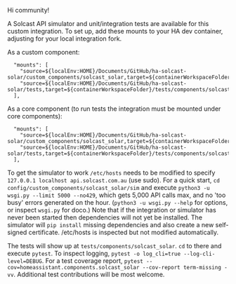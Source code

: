 Hi community!

A Solcast API simulator and unit/integration tests are available for this custom integration. To set up, add these mounts to your HA dev container, adjusting for your local integration fork.

As a custom component:

```
  "mounts": [
    "source=${localEnv:HOME}/Documents/GitHub/ha-solcast-solar/custom_components/solcast_solar,target=${containerWorkspaceFolder}/config/custom_components/solcast_solar,type=bind",
    "source=${localEnv:HOME}/Documents/GitHub/ha-solcast-solar/tests,target=${containerWorkspaceFolder}/tests/components/solcast_solar,type=bind",
  ],
```

As a core component (to run tests the integration must be mounted under core components):

```
  "mounts": [
    "source=${localEnv:HOME}/Documents/GitHub/ha-solcast-solar/custom_components/solcast_solar,target=${containerWorkspaceFolder}/homeassistant/components/solcast_solar,type=bind",
    "source=${localEnv:HOME}/Documents/GitHub/ha-solcast-solar/tests,target=${containerWorkspaceFolder}/tests/components/solcast_solar,type=bind",
  ],
```

To get the simulator to work `/etc/hosts` needs to be modified to specify `127.0.0.1 localhost api.solcast.com.au` (use sudo). For a quick start, `cd config/custom_components/solcast_solar/sim` and execute `python3 -u wsgi.py --limit 5000 --no429`, which gets 5,000 API calls max, and no 'too busy' errors generated on the hour. (`python3 -u wsgi.py --help` for options, or inspect `wsgi.py` for doco.) Note that if the integration or simulator has never been started then dependencies will not yet be installed. The simulator will `pip install` missing dependencies and also create a new self-signed certificate. /etc/hosts is inspected but not modified automatically.

The tests will show up at `tests/components/solcast_solar`. `cd` to there and execute `pytest`. To inspect logging, `pytest -o log_cli=true --log-cli-level=DEBUG`. For a test coverage report, `pytest --cov=homeassistant.components.solcast_solar --cov-report term-missing -vv`. Additional test contributions will be most welcome.
